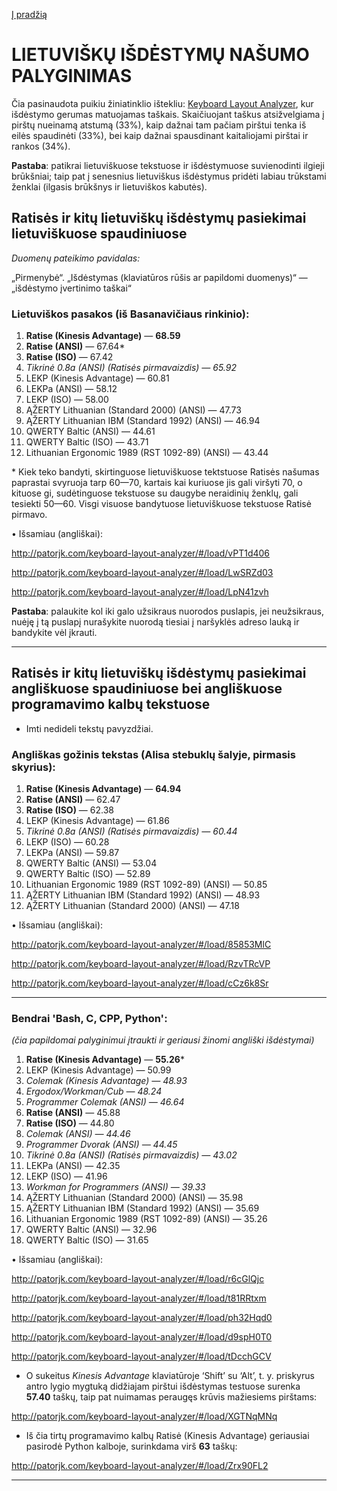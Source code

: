 [Į pradžią](../README.md)


# LIETUVIŠKŲ IŠDĖSTYMŲ NAŠUMO PALYGINIMAS

Čia pasinaudota puikiu žiniatinklio ištekliu: [Keyboard Layout Analyzer](http://patorjk.com/keyboard-layout-analyzer/#/main), kur išdėstymo gerumas matuojamas taškais. Skaičiuojant taškus atsižvelgiama į pirštų nueinamą atstumą (33%), kaip dažnai tam pačiam pirštui tenka iš eilės spaudinėti (33%), bei kaip dažnai spausdinant kaitaliojami pirštai ir rankos (34%).

__Pastaba__: patikrai lietuviškuose tekstuose ir išdėstymuose suvienodinti ilgieji brūkšniai; taip pat į senesnius lietuviškus išdėstymus pridėti labiau trūkstami ženklai (ilgasis brūkšnys ir lietuviškos kabutės).


## Ratisės ir kitų lietuviškų išdėstymų pasiekimai lietuviškuose spaudiniuose

 _Duomenų pateikimo pavidalas:_

„Pirmenybė“. „Išdėstymas (klaviatūros rūšis ar papildomi duomenys)“ — „išdėstymo įvertinimo taškai“

### Lietuviškos pasakos (iš Basanavičiaus rinkinio):

1. __Ratise (Kinesis Advantage)__ — __68.59__
2. __Ratise (ANSI)__ — 67.64*
3. __Ratise (ISO)__ — 67.42
4. _Tikrinė 0.8a (ANSI) (Ratisės pirmavaizdis) — 65.92_
5. LEKP (Kinesis Advantage) — 60.81
6. LEKPa (ANSI) — 58.12
7. LEKP (ISO) — 58.00
8. ĄŽERTY Lithuanian (Standard 2000) (ANSI) — 47.73
9. ĄŽERTY Lithuanian IBM (Standard 1992) (ANSI) — 46.94
10. QWERTY Baltic (ANSI) — 44.61
11. QWERTY Baltic (ISO) — 43.71
12. Lithuanian Ergonomic 1989 (RST 1092-89) (ANSI) — 43.44

\* Kiek teko bandyti, skirtinguose lietuviškuose tektstuose Ratisės našumas paprastai svyruoja tarp 60—70, kartais kai kuriuose jis gali viršyti 70, o kituose gi, sudėtinguose tekstuose su daugybe neraidinių ženklų, gali tesiekti 50—60. Visgi visuose bandytuose lietuviškuose tekstuose Ratisė pirmavo.


• Išsamiau (angliškai):

http://patorjk.com/keyboard-layout-analyzer/#/load/vPT1d406

http://patorjk.com/keyboard-layout-analyzer/#/load/LwSRZd03

http://patorjk.com/keyboard-layout-analyzer/#/load/LpN41zvh

__Pastaba__: palaukite kol iki galo užsikraus nuorodos puslapis, jei neužsikraus, nuėję į tą puslapį nurašykite nuorodą tiesiai į naršyklės adreso lauką ir bandykite vėl įkrauti.

------------------------------

## Ratisės ir kitų lietuviškų išdėstymų pasiekimai angliškuose spaudiniuose bei angliškuose programavimo kalbų tekstuose

+ Imti nedideli tekstų pavyzdžiai.

### Angliškas gožinis tekstas (Alisa stebuklų šalyje, pirmasis skyrius):

1. __Ratise (Kinesis Advantage)__ — __64.94__
2. __Ratise (ANSI)__ — 62.47
3. __Ratise (ISO)__ — 62.38
4. LEKP (Kinesis Advantage) — 61.86
5. _Tikrinė 0.8a (ANSI) (Ratisės pirmavaizdis) — 60.44_
6. LEKP (ISO) — 60.28
7. LEKPa (ANSI) — 59.87
8. QWERTY Baltic (ANSI) — 53.04
9. QWERTY Baltic (ISO) — 52.89
10. Lithuanian Ergonomic 1989 (RST 1092-89) (ANSI) — 50.85
11. ĄŽERTY Lithuanian IBM (Standard 1992) (ANSI) — 48.93
12. ĄŽERTY Lithuanian (Standard 2000) (ANSI) — 47.18


• Išsamiau (angliškai):

http://patorjk.com/keyboard-layout-analyzer/#/load/85853MlC

http://patorjk.com/keyboard-layout-analyzer/#/load/RzvTRcVP

http://patorjk.com/keyboard-layout-analyzer/#/load/cCz6k8Sr

------------------------------
### Bendrai 'Bash, C, CPP, Python':

_(čia papildomai palyginimui įtraukti ir geriausi žinomi angliški išdėstymai)_

1. __Ratise (Kinesis Advantage)__ — __55.26__*
2. LEKP (Kinesis Advantage) — 50.99
3. _Colemak (Kinesis Advantage) — 48.93_
4. _Ergodox/Workman/Cub  — 48.24_
5. _Programmer Colemak (ANSI) — 46.64_
6. __Ratise (ANSI)__ — 45.88
7. __Ratise (ISO)__ — 44.80
8. _Colemak (ANSI) — 44.46_
9. _Programmer Dvorak (ANSI) — 44.45_
10. _Tikrinė 0.8a (ANSI) (Ratisės pirmavaizdis) — 43.02_
11. LEKPa (ANSI) — 42.35
12. LEKP (ISO) — 41.96
13. _Workman for Programmers (ANSI) — 39.33_
14. ĄŽERTY Lithuanian (Standard 2000) (ANSI) — 35.98
15. ĄŽERTY Lithuanian IBM (Standard 1992) (ANSI) — 35.69
16. Lithuanian Ergonomic 1989 (RST 1092-89) (ANSI) — 35.26
17. QWERTY Baltic (ANSI) — 32.96
18. QWERTY Baltic (ISO) — 31.65	


• Išsamiau (angliškai):

http://patorjk.com/keyboard-layout-analyzer/#/load/r6cGlQjc

http://patorjk.com/keyboard-layout-analyzer/#/load/t81RRtxm

http://patorjk.com/keyboard-layout-analyzer/#/load/ph32Hqd0

http://patorjk.com/keyboard-layout-analyzer/#/load/d9spH0T0

http://patorjk.com/keyboard-layout-analyzer/#/load/tDcchGCV


+ O sukeitus _Kinesis Advantage_ klaviatūroje ‘Shift’ su ‘Alt’, t. y. priskyrus antro lygio mygtuką didžiajam pirštui išdėstymas testuose surenka __57.40__ taškų, taip pat nuimamas peraugęs krūvis mažiesiems pirštams:

http://patorjk.com/keyboard-layout-analyzer/#/load/XGTNqMNq

+ Iš čia tirtų programavimo kalbų Ratisė (Kinesis Advantage) geriausiai pasirodė Python kalboje, surinkdama virš __63__ taškų:

http://patorjk.com/keyboard-layout-analyzer/#/load/Zrx90FL2

------------------------------
